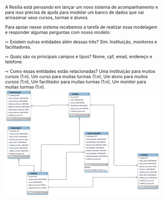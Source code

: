 A Resilia está pensando em lançar um novo sistema de
acompanhamento e para isso precisa de ajuda para modelar um
banco de dados que vai armazenar seus cursos, turmas e alunos.

Para apoiar nesse sistema recebemos a tarefa de realizar essa modelagem
e responder algumas perguntas com nosso modelo:

⇨ Existem outras entidades além dessas três?
Sim. Instituição, monitores e facilitadores.

⇨ Quais são os principais campos e tipos?
Nome, cpf, email, endereço e telefone.

⇨ Como essas entidades estão relacionadas?
Uma instituição para muitos cursos (1:n),
Um curso para muitas turmas (1:n),
Um aluno para muitos cursos (1:n),
Um facilitador para muitas turmas (1:n),
Um monitor para muitas turmas (1:n).
![diagrama](https://github.com/PriscilaMMC26/modullo_4_indiv/blob/main/modulo_4.png)
